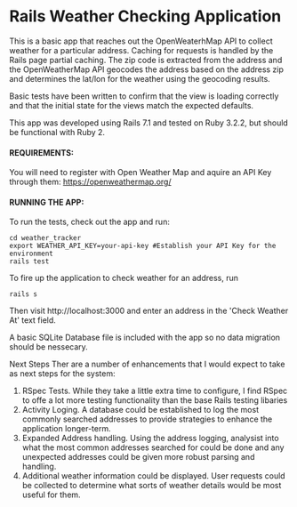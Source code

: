 # Rails Weather Checking Application

This is a basic app that reaches out the OpenWeaterhMap API to collect weather for a particular address. Caching for requests is handled by the Rails page partial caching. The zip code is extracted from the address and the OpenWeatherMap API geocodes the address based on the address zip and determines the lat/lon for the weather using the geocoding results.

Basic tests have been written to confirm that the view is loading correctly and that the initial state for the views match the expected defaults.

This app was developed using Rails 7.1 and tested on Ruby 3.2.2, but should be functional with Ruby 2.

#### REQUIREMENTS:
You will need to register with Open Weather Map and aquire an API Key through them:
https://openweathermap.org/


#### RUNNING THE APP:
To run the tests, check out the app and run:

```
cd weather_tracker
export WEATHER_API_KEY=your-api-key #Establish your API Key for the environment
rails test
```

To fire up the application to check weather for an address, run
```
rails s
```

Then visit http://localhost:3000 and enter an address in the 'Check Weather At' text field.

A basic SQLite Database file is included with the app so no data migration should be nessecary.

Next Steps
Ther are a number of enhancements that I would expect to take as next steps for the system:

1. RSpec Tests. While they take a little extra time to configure, I find RSpec to offe a lot more testing functionality than the base Rails testing libaries
2. Activity Loging. A database could be established to log the most commonly searched addresses to provide strategies to enhance the application longer-term.
3. Expanded Address handling. Using the address logging, analysist into what the most common addresses searched for could be done and any unexpected addresses could be given more robust parsing and handling.
4. Additional weather information could be displayed. User requests could be collected to determine what sorts of weather details would be most useful for them.

